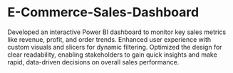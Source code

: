 # E-Commerce-Sales-Dashboard
Developed an interactive Power BI dashboard to monitor key sales metrics like revenue, profit, and order trends. Enhanced user experience with custom visuals and slicers for dynamic filtering. Optimized the design for clear readability, enabling stakeholders to gain quick insights and make rapid, data-driven decisions on overall sales performance.
